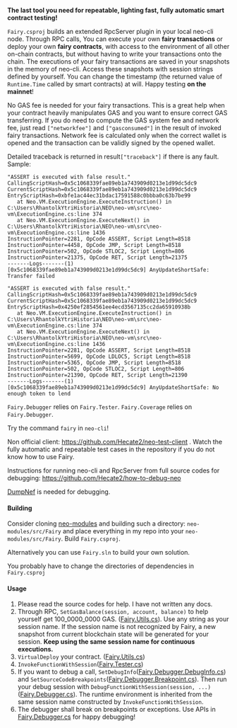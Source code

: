 **The last tool you need for repeatable, lighting fast, fully automatic smart contract testing!**

`Fairy.csproj` builds an extended RpcServer plugin in your local neo-cli node. Through RPC calls, You can execute your own **fairy transactions** or deploy your own **fairy contracts**, with access to the environment of all other on-chain contracts, but without having to write your transactions onto the chain. The executions of your fairy transactions are saved in your snapshots in the memory of neo-cli. Access these snapshots with session strings defined by yourself. You can change the timestamp (the returned value of `Runtime.Time` called by smart contracts) at will. Happy testing **on the mainnet**!  

No GAS fee is needed for your fairy transactions. This is a great help when your contract heavily manipulates GAS and you want to ensure correct GAS transferring. If you do need to compute the GAS system fee and network fee, just read `["networkfee"]` and `["gasconsumed"]` in the result of invoked fairy transactions. Network fee is calculated only when the correct wallet is opened and the transaction can be validly signed by the opened wallet.  

Detailed traceback is returned in result`["traceback"]` if there is any fault. Sample:

```
"ASSERT is executed with false result."
CallingScriptHash=0x5c1068339fae89eb1a743909d0213e1d99dc5dc9
CurrentScriptHash=0x5c1068339fae89eb1a743909d0213e1d99dc5dc9
EntryScriptHash=0xbfe1ac44ec31bdac17591588c0bbba0c63b7be99
   at Neo.VM.ExecutionEngine.ExecuteInstruction() in C:\Users\RhantolkYtriHistoria\NEO\neo-vm\src\neo-vm\ExecutionEngine.cs:line 374
   at Neo.VM.ExecutionEngine.ExecuteNext() in C:\Users\RhantolkYtriHistoria\NEO\neo-vm\src\neo-vm\ExecutionEngine.cs:line 1436
InstructionPointer=2281, OpCode ASSERT, Script Length=8518
InstructionPointer=4458, OpCode JMP, Script Length=8518
InstructionPointer=502, OpCode STLOC2, Script Length=806
InstructionPointer=21375, OpCode RET, Script Length=21375
-------Logs-------(1)
[0x5c1068339fae89eb1a743909d0213e1d99dc5dc9] AnyUpdateShortSafe: Transfer failed
```

```
"ASSERT is executed with false result."
CallingScriptHash=0x5c1068339fae89eb1a743909d0213e1d99dc5dc9
CurrentScriptHash=0x5c1068339fae89eb1a743909d0213e1d99dc5dc9
EntryScriptHash=0x4250ef2854561ee4ecd3567135cc2da65910938b
   at Neo.VM.ExecutionEngine.ExecuteInstruction() in C:\Users\RhantolkYtriHistoria\NEO\neo-vm\src\neo-vm\ExecutionEngine.cs:line 374
   at Neo.VM.ExecutionEngine.ExecuteNext() in C:\Users\RhantolkYtriHistoria\NEO\neo-vm\src\neo-vm\ExecutionEngine.cs:line 1436
InstructionPointer=2281, OpCode ASSERT, Script Length=8518
InstructionPointer=5699, OpCode LDLOC5, Script Length=8518
InstructionPointer=5365, OpCode JMP, Script Length=8518
InstructionPointer=502, OpCode STLOC2, Script Length=806
InstructionPointer=21390, OpCode RET, Script Length=21390
-------Logs-------(1)
[0x5c1068339fae89eb1a743909d0213e1d99dc5dc9] AnyUpdateShortSafe: No enough token to lend
```

`Fairy.Debugger` relies on `Fairy.Tester`. `Fairy.Coverage` relies on `Fairy.Debugger`.

Try the command `fairy` in `neo-cli`!

Non official client: https://github.com/Hecate2/neo-test-client . Watch the fully automatic and repeatable test cases in the repository if you do not know how to use Fairy. 

Instructions for running neo-cli and RpcServer from full source codes for debugging: https://github.com/Hecate2/how-to-debug-neo

[DumpNef](https://github.com/devhawk/DumpNef) is needed for debugging.

#### Building

Consider cloning [neo-modules](https://github.com/neo-project/neo-modules) and building such a directory: `neo-modules/src/Fairy` and place everything in my repo into your `neo-modules/src/Fairy`. Build `Fairy.csproj`.

Alternatively you can use `Fairy.sln` to build your own solution.

You probably have to change the directories of dependencies in `Fairy.csproj`

#### Usage

1. Please read the source codes for help. I have not written any docs.
2. Through RPC, `SetGasBalance(session, account, balance)` to help yourself get 100_0000_0000 GAS. ([Fairy.Utils.cs](Fairy.Utils.cs)). Use any string as your session name. If the session name is not recognized by Fairy, a new snapshot from current blockchain state will be generated for your session. **Keep using the same session name for continuous executions.** 
3. `VirtualDeploy` your contract. ([Fairy.Utils.cs](Fairy.Utils.cs))
4. `InvokeFunctionWithSession`([Fairy.Tester.cs](Fairy.Tester.cs))
5. If you want to debug a call, `SetDebugInfo`([Fairy.Debugger.DebugInfo.cs](Fairy.Debugger.DebugInfo.cs)) and `SetSourceCodeBreakpoints`([Fairy.Debugger.Breakpoint.cs](Fairy.Debugger.Breakpoint.cs)). Then run your debug session with `DebugFunctionWithSession(session, ...)`([Fairy.Debugger.cs](Fairy.Debugger.cs)). The runtime environment is inherited from the same session name constructed by `InvokeFunctionWithSession`. 
6. The debugger shall break on breakpoints or exceptions. Use APIs in [Fairy.Debugger.cs](Fairy.Debugger.cs) for happy debugging!

